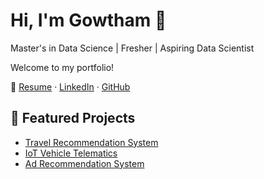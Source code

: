 # Hi, I'm Gowtham 👋
Master's in Data Science | Fresher | Aspiring Data Scientist

Welcome to my portfolio!  

🔗 [Resume](resume.pdf) · [LinkedIn](https://linkedin.com/in/yourprofile) · [GitHub](https://github.com/your-username)

## 🚀 Featured Projects
- [Travel Recommendation System](projects.html#travel-recommendation-system)
- [IoT Vehicle Telematics](projects.html#iot-vehicle-telematics)
- [Ad Recommendation System](projects.html#ad-recommendation-system)
